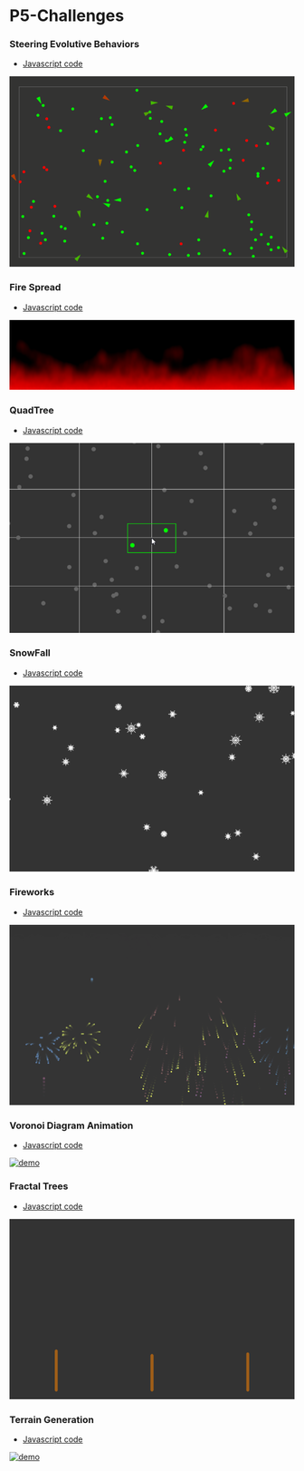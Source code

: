 # P5-Challenges

### Steering Evolutive Behaviors

- [Javascript code](https://github.com/alseether/P5-Challenges/tree/master/1%20-%20Steering%20Evolutive%20Behaviors)

[![demo][1]][1]


### Fire Spread

- [Javascript code](https://github.com/alseether/P5-Challenges/tree/master/2%20-%20Fire%20spread)

[![demo][2]][2]

### QuadTree

- [Javascript code](https://github.com/alseether/P5-Challenges/tree/master/3%20-%20QuadTree)

[![demo][3]][3]

### SnowFall

- [Javascript code](https://github.com/alseether/P5-Challenges/tree/master/4%20-%20Snow%20Fall)

[![demo][4]][4]

### Fireworks

- [Javascript code](https://github.com/alseether/P5-Challenges/tree/master/5%20-%20Fireworks)

[![demo][5]][5]

### Voronoi Diagram Animation

- [Javascript code](https://github.com/alseether/P5-Challenges/tree/master/6%20-%20Voronoi%20Diagram%20Animation)

[![demo][6]][6]

### Fractal Trees

- [Javascript code](https://github.com/alseether/P5-Challenges/tree/master/7%20-%20Fractal%20Trees)

[![demo][7]][7]

### Terrain Generation

- [Javascript code](https://github.com/alseether/P5-Challenges/tree/master/8%20-%20Terrain%20Generation)

[![demo][8]][8]

[1]: https://raw.githubusercontent.com/alseether/P5-Challenges/master/1%20-%20Steering%20Evolutive%20Behaviors/steering.gif
[2]: https://raw.githubusercontent.com/alseether/P5-Challenges/master/2%20-%20Fire%20spread/firespread.gif
[3]: https://raw.githubusercontent.com/alseether/P5-Challenges/master/3%20-%20QuadTree/quadtree.gif
[4]: https://raw.githubusercontent.com/alseether/P5-Challenges/master/4%20-%20Snow%20Fall/snowfall.gif
[5]: https://raw.githubusercontent.com/alseether/P5-Challenges/master/5%20-%20Fireworks/fireworks.gif
[6]: https://raw.githubusercontent.com/alseether/P5-Challenges/master/6%20-%20Voronoi%20Diagram%20Animation/voronoi.gif
[7]: https://raw.githubusercontent.com/alseether/P5-Challenges/master/7%20-%20Fractal%20Trees/fractaltrees.gif
[8]: https://raw.githubusercontent.com/alseether/P5-Challenges/master/8%20-%20Terrain%20Generation/terrain.gif

